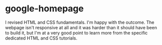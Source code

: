 # google-homepage

I revised HTML and CSS fundamentals. I'm happy with the outcome. The webpage isn't responsive at all and it was harder than it should have been to build it, but I'm at a very good point to learn more from the specific dedicated HTML and CSS tutorials.
